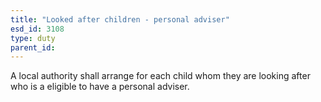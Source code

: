 ```yaml
---
title: "Looked after children - personal adviser"
esd_id: 3108
type: duty
parent_id:  
---
```


A local authority shall arrange for each child whom they are looking after who is a eligible to have a personal adviser.  

